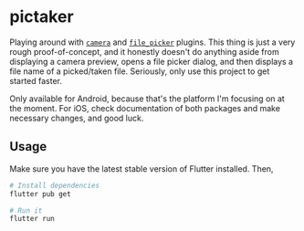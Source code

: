 # pictaker

Playing around with [`camera`](https://pub.dev/packages/camera) and [`file_picker`](https://pub.dev/packages/file_picker) plugins. This thing is just a very rough proof-of-concept, and it honestly doesn't do anything aside from displaying a camera preview, opens a file picker dialog, and then displays a file name of a picked/taken file. Seriously, only use this project to get started faster.

Only available for Android, because that's the platform I'm focusing on at the moment. For iOS, check documentation of both packages and make necessary changes, and good luck.

## Usage

Make sure you have the latest stable version of Flutter installed. Then,

```bash
# Install dependencies
flutter pub get

# Run it
flutter run
```
